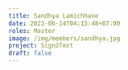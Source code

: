 ```yaml
---
title: Sandhya Lamichhane
date: 2023-06-14T04:15:48+07:00
roles: Master
image: /img/members/sandhya.jpg
project: Sign2Text
draft: false
---
```


